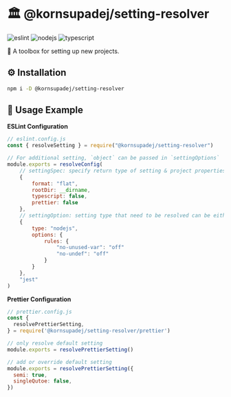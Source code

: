 # :classical_building: @kornsupadej/setting-resolver

![eslint](https://img.shields.io/badge/eslint-v9.x-4b32c3?style=flat-square)
![nodejs](https://img.shields.io/badge/node.js-v18.18.x-green?style=flat-square)
![typescript](https://img.shields.io/badge/typescript-v5.x-3178c6?style=flat-square)

:toolbox: A toolbox for setting up new projects.

## :gear: Installation

```bash
npm i -D @kornsupadej/setting-resolver
```

## :open_book: Usage Example

**ESLint Configuration**

```js
// eslint.config.js
const { resolveSetting } = require("@kornsupadej/setting-resolver")

// For additional setting, `object` can be passed in `settingOptions`
module.exports = resolveConfig(
    // settingSpec: specify return type of setting & project properties
    {
        format: "flat",
        rootDir: __dirname,
        typescript: false,
        prettier: false
    },
    // settingOption: setting type that need to be resolved can be either string | object
    {
        type: "nodejs",
        options: {
            rules: {
                "no-unused-var": "off"
                "no-undef": "off"
            }
        }
    },
    "jest"
)

```

**Prettier Configuration**

```javascript
// prettier.config.js
const {
  resolvePrettierSetting,
} = require('@kornsupadej/setting-resolver/prettier')

// only resolve default setting
module.exports = resolvePrettierSetting()

// add or override default setting
module.exports = resolvePrettierSetting({
  semi: true,
  singleQutoe: false,
})
```
